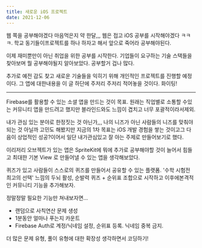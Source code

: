 ```yaml
---
title: 새로운 iOS 프로젝트
date: 2021-12-06
---
```


웹 쪽을 공부해야겠다 마음먹은지 약 한달,,, 웹은 접고 iOS 공부를 시작해야겠다 ㅋㅋㅋ. 학교 동기들이프로젝트를 하나 하자고 해서 앞으로 죽어라 공부해야된다.

이제 재미뿐만이 아닌 취업을 위한 공부를 시작한다. 기업들이 요구하는 기술 스택들을 찾아보며 뭘 공부해야될지 알아보았다. 공부할거 겁나 많다.

추가로 예전 감도 찾고 새로운 기술들을 익히기 위해 개인적인 프로젝트를 진행할 예정이다. 그 앱에 대한내용을 이 글 하단에 주저리 주저리 적어놓을 것이다. 화이팅!

---

Firebase를 활용할 수 있는 소셜 앱을 만드는 것이 목표. 원래는 직업별로 소통할 수있는 커뮤니티 앱을 만드려고 했지만 블라인드와도 느낌이 겹치고 너무 포괄적이라서제외.

내가 관심 있는 분야로 한정짓는 것 아닌가,,, 나의 니즈가 아닌 사람들의 니즈를 맞춰야되는 것 아닐까 고민도 해봤지만 지금의 1차 목표는 iOS 개발 경험을 쌓는 것이고그 다음이 상업적인 성공?이어서 일단 내가관심있고 잘 아는 주제로 만들어보기로 했다.

이리저리 오브젝트가 있는 앱은 SpriteKit에 뭐에 추가로 공부해야할 것이 늘어서 힘들고 최대한 기본 View 로 만들어낼 수 있는 앱을 생각해보았다.

퀴즈가 있고 사람들이 스스로의 퀴즈를 만들어서 공유할 수 있는 플랫폼. '수학 시험전 최고의 선택' 느낌의 두뇌 활성, 순발력 퀴즈 + 순위표 조합으로 시작하고 이후에본격적인 커뮤니티 기능을 추가해보자.

정말정말 필요한 기능만 쳐내보자면...

- 랜덤으로 사칙연산 문제 생성
- 1분동안 얼마나 푸는지 카운트
- Firebase Auth로 계정/닉네임 설정, 순위표 등록. 닉네임 중복 금지.

더 많은 문제 유형, 풀이 유형에 대한 확장성 생각하면서 코딩하기!
